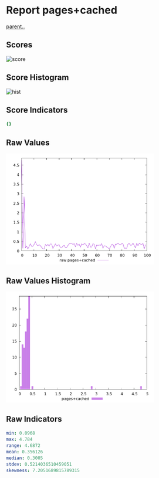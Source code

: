 # Report pages+cached

[parent..](./..)  


## Scores

![score](./score.png)  

## Score Histogram

![hist](./hist.png)  

## Score Indicators

```yaml
{}

```

## Raw Values

![raw](./raw.png)  

## Raw Values Histogram

![raw hist](./raw_hist.png)  

## Raw Indicators

```yaml
min: 0.0968
max: 4.784
range: 4.6872
mean: 0.356126
median: 0.3005
stdev: 0.5214036510459051
skewness: 7.2051689815789315

```

<style>
  img {
    max-width: 80%;
  }
</style>
      

